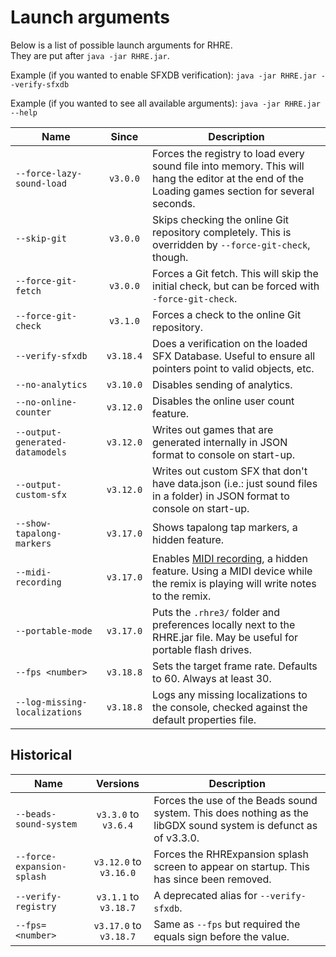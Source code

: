 # Launch arguments

Below is a list of possible launch arguments for RHRE.<br>
They are put after `java -jar RHRE.jar`.

Example (if you wanted to enable SFXDB verification): `java -jar RHRE.jar --verify-sfxdb`

Example (if you wanted to see all available arguments): `java -jar RHRE.jar --help`

| Name | Since | Description |
|------|:-------------:|-------------|
| `--force-lazy-sound-load` | `v3.0.0` | Forces the registry to load every sound file into memory. This will hang the editor at the end of the Loading games section for several seconds. |
| `--skip-git` | `v3.0.0` | Skips checking the online Git repository completely. This is overridden by `--force-git-check`, though. |
| `--force-git-fetch` | `v3.0.0` | Forces a Git fetch. This will skip the initial check, but can be forced with `-force-git-check`. |
| `--force-git-check` | `v3.1.0` | Forces a check to the online Git repository. |
| `--verify-sfxdb` | `v3.18.4` | Does a verification on the loaded SFX Database. Useful to ensure all pointers point to valid objects, etc. |
| `--no-analytics` | `v3.10.0` | Disables sending of analytics.  |
| `--no-online-counter` | `v3.12.0` | Disables the online user count feature. |
| `--output-generated-datamodels` | `v3.12.0` | Writes out games that are generated internally in JSON format to console on start-up. |
| `--output-custom-sfx` | `v3.12.0` | Writes out custom SFX that don't have data.json (i.e.: just sound files in a folder) in JSON format to console on start-up. |
| `--show-tapalong-markers` | `v3.17.0` | Shows tapalong tap markers, a hidden feature. |
| `--midi-recording` | `v3.17.0` | Enables [MIDI recording](Midi-capabilities.md), a hidden feature. Using a MIDI device while the remix is playing will write notes to the remix. |
| `--portable-mode` | `v3.17.0` | Puts the `.rhre3/` folder and preferences locally next to the RHRE.jar file. May be useful for portable flash drives. |
| `--fps <number>` | `v3.18.8` | Sets the target frame rate. Defaults to 60. Always at least 30. |
| `--log-missing-localizations` | `v3.18.8` | Logs any missing localizations to the console, checked against the default properties file. |

## Historical

| Name | Versions | Description |
|------|:-------------:|-------------|
| `--beads-sound-system` | `v3.3.0` to `v3.6.4` | Forces the use of the Beads sound system. This does nothing as the libGDX sound system is defunct as of v3.3.0. |
| `--force-expansion-splash` | `v3.12.0` to `v3.16.0` | Forces the RHRExpansion splash screen to appear on startup. This has since been removed. |
| `--verify-registry` | `v3.1.1` to `v3.18.7` | A deprecated alias for `--verify-sfxdb`. |
| `--fps=<number>` | `v3.17.0` to `v3.18.7` | Same as `--fps` but required the equals sign before the value. |
